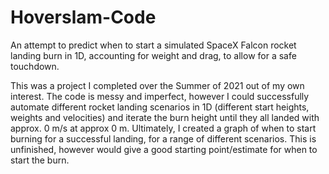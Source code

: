 # Hoverslam-Code
An attempt to predict when to start a simulated SpaceX Falcon rocket landing burn in 1D, accounting for weight and drag, to allow for a safe touchdown.

This was a project I completed over the Summer of 2021 out of my own interest. The code is messy and imperfect, however I could successfully automate different rocket landing scenarios in 1D (different start heights, weights and velocities) and iterate the burn height until they all landed with approx. 0 m/s at approx 0 m. Ultimately, I created a graph of when to start burning for a successful landing, for a range of different scenarios. This is unfinished, however would give a good starting point/estimate for when to start the burn.
